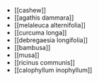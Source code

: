 - [[cashew]]
- [[agathis dammara]]
- [[melaleuca alternifolia]]
- [[curcuma longa]]
- [[debregaesia longifolia]]
- [[bambusa]]
- [[musa]]
- [[ricinus communis]]
- [[calophyllum inophyllum]]